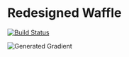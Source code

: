 # Redesigned Waffle

[![Build Status](https://travis-ci.org/shavit/redesigned-waffle.svg?branch=master)](https://travis-ci.org/shavit/redesigned-waffle)


![Generated Gradient](https://github.com/shavit/redesigned-waffle/raw/master/doc/example.pmm "Gradient")
